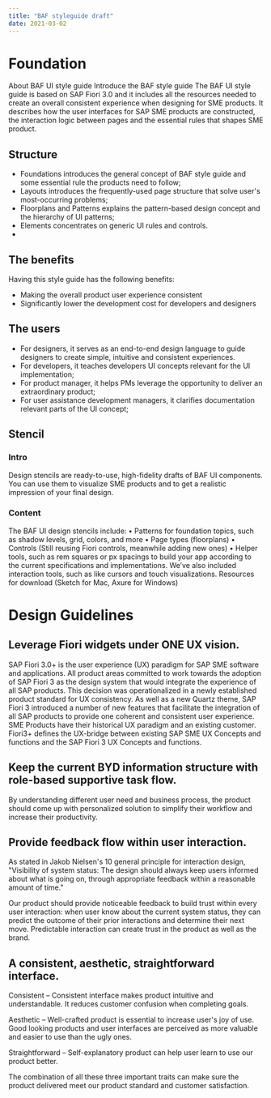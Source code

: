 ```yaml
---
title: "BAF styleguide draft"
date: 2021-03-02
---
```


# Foundation

About BAF UI style guide
Introduce the BAF style guide
The BAF UI style guide is based on SAP Fiori 3.0 and it includes all the resources needed to create an overall consistent experience when designing for SME products. It describes how the user interfaces for SAP SME products are constructed, the interaction logic between pages and the essential rules that shapes SME product. 

## Structure
-	Foundations introduces the general concept of BAF style guide and some essential rule the products need to follow;
-	Layouts introduces the frequently-used page structure that solve user's most-occurring problems;
-	Floorplans and Patterns explains the pattern-based design concept and the hierarchy of UI patterns;
-	Elements concentrates on generic UI rules and controls.
-	
## The benefits
Having this style guide has the following benefits:
-	Making the overall product user experience consistent
-	Significantly lower the development cost for developers and designers

## The users 
-	For designers, it serves as an end-to-end design language to guide designers to create simple, intuitive and consistent experiences.
-	For developers, it teaches developers UI concepts relevant for the UI implementation;
-	For product manager, it helps PMs leverage the opportunity to deliver an extraordinary product;
-	For user assistance development managers, it clarifies documentation relevant parts of the UI concept;

## Stencil
### Intro
Design stencils are ready-to-use, high-fidelity drafts of BAF UI components. You can use them to visualize SME products and to get a realistic impression of your final design.

### Content
The BAF UI design stencils include:
•	Patterns for foundation topics, such as shadow levels, grid, colors, and more
•	Page types (floorplans)
•	Controls (Still reusing Fiori controls, meanwhile adding new ones)
•	Helper tools, such as rem squares or px spacings to build your app according to the current specifications and implementations. We’ve also included interaction tools, such as like cursors and touch visualizations.
Resources for download (Sketch for Mac, Axure for Windows)

# Design Guidelines
## Leverage Fiori widgets under ONE UX vision.
SAP Fiori 3.0+ is the user experience (UX) paradigm for SAP SME software and applications.
All product areas committed to work towards the adoption of SAP Fiori 3 as the design system that would integrate the experience of all SAP products. This decision was operationalized in a newly established product standard for UX consistency. 
As well as a new Quartz theme, SAP Fiori 3 introduced a number of new features that facilitate the integration of all SAP products to provide one coherent and consistent user experience.
SME Products have their historical UX paradigm and an existing customer.
Fiori3+ defines the UX-bridge between existing SAP SME UX Concepts and functions and the SAP Fiori 3 UX Concepts and functions.

## Keep the current BYD information structure with role-based supportive task flow.
By understanding different user need and business process, the product 
should come up with personalized solution to simplify their workflow and increase their productivity. 

## Provide feedback flow within user interaction.
As stated in Jakob Nielsen's 10 general principle for interaction design, "Visibility of system status: The design should always keep users informed about what is going on, through appropriate feedback within a reasonable amount of time."

Our product should provide noticeable feedback to build trust within every user interaction: when user know about the current system status, they can predict the outcome of their prior interactions and determine their next move. Predictable interaction can create trust in the product as well as the brand.

## A consistent, aesthetic, straightforward interface. 
Consistent – Consistent interface makes product intuitive and understandable. It reduces customer confusion when completing goals. 
 
Aesthetic – Well-crafted product is essential to increase user's joy of use. Good looking products and user interfaces are perceived as more valuable and easier to use than the ugly ones.
 
Straightforward – Self-explanatory product can help user learn to use our product better.
 
The combination of all these three important traits can make sure the product delivered meet our product standard and customer satisfaction.

